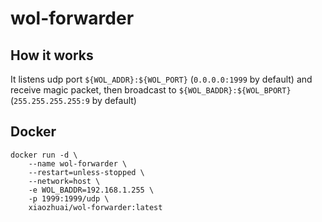 # wol-forwarder

## How it works

It listens udp port `${WOL_ADDR}:${WOL_PORT}` (`0.0.0.0:1999` by default) and receive magic packet,
then broadcast to `${WOL_BADDR}:${WOL_BPORT}` (`255.255.255.255:9` by default)

## Docker

```shell
docker run -d \
    --name wol-forwarder \
    --restart=unless-stopped \
    --network=host \
    -e WOL_BADDR=192.168.1.255 \
    -p 1999:1999/udp \
    xiaozhuai/wol-forwarder:latest
```
